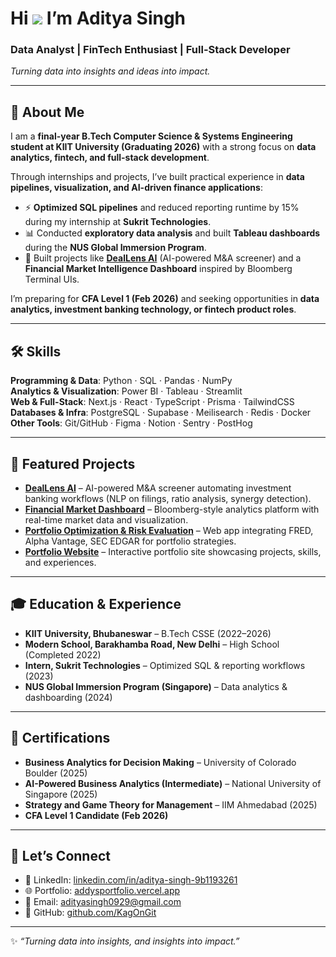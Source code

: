 # Hi ![](https://user-images.githubusercontent.com/18350557/176309783-0785949b-9127-417c-8b55-ab5a4333674e.gif) I’m Aditya Singh  


### Data Analyst | FinTech Enthusiast | Full-Stack Developer  
*Turning data into insights and ideas into impact.*  

---

## 👤 About Me  
I am a **final-year B.Tech Computer Science & Systems Engineering student at KIIT University (Graduating 2026)** with a strong focus on **data analytics, fintech, and full-stack development**.  

Through internships and projects, I’ve built practical experience in **data pipelines, visualization, and AI-driven finance applications**:  
- ⚡ **Optimized SQL pipelines** and reduced reporting runtime by 15% during my internship at **Sukrit Technologies**.  
- 📊 Conducted **exploratory data analysis** and built **Tableau dashboards** during the **NUS Global Immersion Program**.  
- 🚀 Built projects like **[DealLens AI](http://deallensai.vercel.app/)** (AI-powered M&A screener) and a **Financial Market Intelligence Dashboard** inspired by Bloomberg Terminal UIs.  

I’m preparing for **CFA Level 1 (Feb 2026)** and seeking opportunities in **data analytics, investment banking technology, or fintech product roles**.  

---

## 🛠️ Skills  
**Programming & Data**: Python · SQL · Pandas · NumPy  
**Analytics & Visualization**: Power BI · Tableau · Streamlit  
**Web & Full-Stack**: Next.js · React · TypeScript · Prisma · TailwindCSS  
**Databases & Infra**: PostgreSQL · Supabase · Meilisearch · Redis · Docker  
**Other Tools**: Git/GitHub · Figma · Notion · Sentry · PostHog  

---

## 🚀 Featured Projects  
- **[DealLens AI](http://deallensai.vercel.app/)** – AI-powered M&A screener automating investment banking workflows (NLP on filings, ratio analysis, synergy detection).  
- **[Financial Market Dashboard](https://github.com/KagOnGit/finance-dashboard)** – Bloomberg-style analytics platform with real-time market data and visualization.  
- **[Portfolio Optimization & Risk Evaluation](https://github.com/KagOnGit/Portfolio-Optimization-and-Risk-Evaluation)** – Web app integrating FRED, Alpha Vantage, SEC EDGAR for portfolio strategies.  
- **[Portfolio Website](http://addysportfolio.vercel.app/)** – Interactive portfolio site showcasing projects, skills, and experiences.  

---

## 🎓 Education & Experience  
- **KIIT University, Bhubaneswar** – B.Tech CSSE (2022–2026)  
- **Modern School, Barakhamba Road, New Delhi** – High School (Completed 2022)  
- **Intern, Sukrit Technologies** – Optimized SQL & reporting workflows (2023)  
- **NUS Global Immersion Program (Singapore)** – Data analytics & dashboarding (2024)  

---

## 📜 Certifications  
- **Business Analytics for Decision Making** – University of Colorado Boulder (2025)  
- **AI-Powered Business Analytics (Intermediate)** – National University of Singapore (2025)  
- **Strategy and Game Theory for Management** – IIM Ahmedabad (2025)  
- **CFA Level 1 Candidate (Feb 2026)**  

---

## 🤝 Let’s Connect  
- 💼 LinkedIn: [linkedin.com/in/aditya-singh-9b1193261](https://linkedin.com/in/aditya-singh-9b1193261)  
- 🌐 Portfolio: [addysportfolio.vercel.app](http://addysportfolio.vercel.app)  
- 📧 Email: [adityasingh0929@gmail.com](mailto:adityasingh0929@gmail.com)  
- 🐙 GitHub: [github.com/KagOnGit](https://github.com/KagOnGit)  

---

✨ *“Turning data into insights, and insights into impact.”*  
